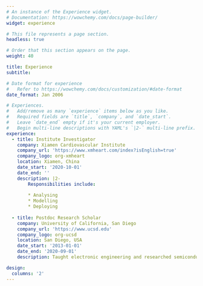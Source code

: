 ```yaml
---
# An instance of the Experience widget.
# Documentation: https://wowchemy.com/docs/page-builder/
widget: experience

# This file represents a page section.
headless: true

# Order that this section appears on the page.
weight: 40

title: Experience
subtitle:

# Date format for experience
#   Refer to https://wowchemy.com/docs/customization/#date-format
date_format: Jan 2006

# Experiences.
#   Add/remove as many `experience` items below as you like.
#   Required fields are `title`, `company`, and `date_start`.
#   Leave `date_end` empty if it's your current employer.
#   Begin multi-line descriptions with YAML's `|2-` multi-line prefix.
experience:
  - title: Institute Investigator
    company: Xiamen Cardiovascular Institute
    company_url: 'https://www.xmheart.com/index?isEnglish=true'
    company_logo: org-xmheart
    location: Xiamen, China
    date_start: '2020-10-01'
    date_end: ''
    description: |2-
        Responsibilities include:
        
        * Analysing
        * Modelling
        * Deploying
        
  - title: Postdoc Research Scholar
    company: University of California, San Diego
    company_url: 'https://www.ucsd.edu'
    company_logo: org-ucsd
    location: San Diego, USA
    date_start: '2013-01-01'
    date_end: '2020-09-01'
    description: Taught electronic engineering and researched semiconductor physics.

design:
  columns: '2'
---
```

